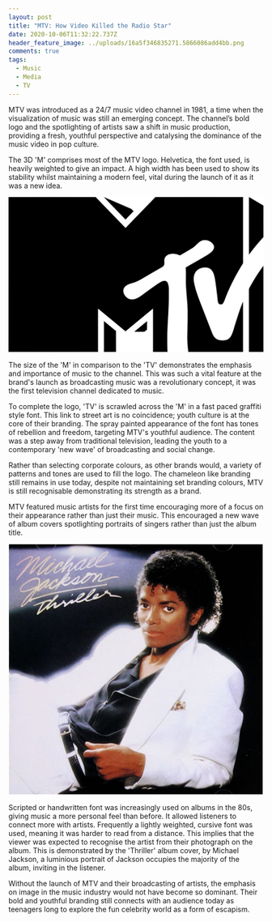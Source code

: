 ```yaml
---
layout: post
title: "MTV: How Video Killed the Radio Star"
date: 2020-10-06T11:32:22.737Z
header_feature_image: ../uploads/16a5f346835271.5866086add4bb.png
comments: true
tags:
  - Music
  - Media
  - TV
---
```

MTV was introduced as a 24/7 music video channel in 1981, a time when the visualization of music was still an emerging concept. The channel’s bold logo and the spotlighting of artists saw a shift in music production, providing a fresh, youthful perspective and catalysing the dominance of the music video in pop culture.

The 3D 'M' comprises most of the MTV logo. Helvetica, the font used, is heavily weighted to give an impact. A high width has been used to show its stability whilst maintaining a modern feel, vital during the launch of it as it was a new idea. 

![](../uploads/mtv_logo_2010.svg "MTV logo")

The size of the 'M' in comparison to the 'TV' demonstrates the emphasis and importance of music to the channel. This was such a vital feature at the brand's launch as broadcasting music was a revolutionary concept, it was the first television channel dedicated to music.

To complete the logo, 'TV' is scrawled across the 'M' in a fast paced graffiti style font. This link to street art is no coincidence; youth culture is at the core of their branding. The spray painted appearance of the font has tones of rebellion and freedom, targeting MTV's youthful audience. The content was a step away from traditional television, leading the youth to a contemporary 'new wave' of broadcasting and social change.  

Rather than selecting corporate colours, as other brands would, a variety of patterns and tones are used to fill the logo. The chameleon like branding still remains in use today, despite not maintaining set branding colours, MTV is still recognisable demonstrating its strength as a brand. 

MTV featured music artists for the first time encouraging more of a focus on their appearance rather than just their music. This encouraged a new wave of album covers spotlighting portraits of singers rather than just the album title. 

![© 1996-2020, Amazon.com, Inc](../uploads/91i7blj8mal._ac_sl1500_.jpg "Thriller by Michael Jackson, released in 1982")

Scripted or handwritten font was increasingly used on albums in the 80s, giving music a more personal feel than before. It allowed listeners to connect more with artists. Frequently a lightly weighted, cursive font was used, meaning it was harder to read from a distance. This implies that the viewer was expected to recognise the artist from their photograph on the album. This is demonstrated by the 'Thriller' album cover, by Michael Jackson, a luminious portrait of Jackson occupies the majority of the album, inviting in the listener.  

Without the launch of MTV and their broadcasting of artists, the emphasis on image in the music industry would not have become so dominant. Their bold and youthful branding still connects with an audience today as teenagers long to explore the fun celebrity world as a form of escapism.